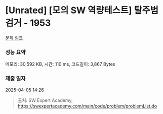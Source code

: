 # [Unrated] [모의 SW 역량테스트] 탈주범 검거 - 1953 

[문제 링크](https://swexpertacademy.com/main/code/problem/problemDetail.do?contestProbId=AV5PpLlKAQ4DFAUq) 

### 성능 요약

메모리: 30,592 KB, 시간: 110 ms, 코드길이: 3,867 Bytes

### 제출 일자

2025-04-05 14:26



> 출처: SW Expert Academy, https://swexpertacademy.com/main/code/problem/problemList.do